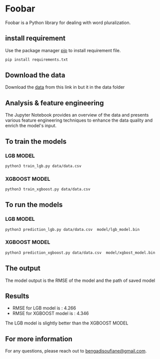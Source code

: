 # Foobar

Foobar is a Python library for dealing with word pluralization.

## install requirement

Use the package manager [pip](https://pip.pypa.io/en/stable/) to install requirement file.

```bash
pip install requirements.txt
```
## Download the data

Download the [data](https://hackmd.io/@freshflow/B16yJrWg9#Input) from this link  in but it in the data folder

## Analysis & feature engineering

The Jupyter Notebook provides an overview of the data and presents various feature engineering techniques to enhance the data quality and enrich the model's input.

## To train the models
### LGB MODEL

```bash
python3 train_lgb.py data/data.csv 
```

### XGBOOST MODEL

```bash
python3 train_xgboost.py data/data.csv 
```

## To run  the models
### LGB MODEL

```bash
python3 prediction_lgb.py data/data.csv  model/lgb_model.bin
```

### XGBOOST MODEL

```bash
python3 prediction_xgboost.py data/data.csv  model/xgbost_model.bin
```


## The output

The model output is the RMSE of the model and the path of saved model


## Results

* RMSE for LGB model is : 4.266
* RMSE for XGBOOST model is  : 4.346

The LGB model is slightly better than the XGBOOST MODEL
##  For more information
 For any questions, please reach out to bengadisoufiane@gmail.com.